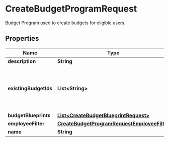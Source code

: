 

# CreateBudgetProgramRequest

 Budget Program used to create budgets for eligible users. 

## Properties

| Name | Type | Description | Notes |
|------------ | ------------- | ------------- | -------------|
|**description** | **String** |  |  [optional] |
|**existingBudgetIds** | **List&lt;String&gt;** |  IDs for existing budgets associated with this Budget Program.  |  [optional] |
|**budgetBlueprints** | [**List&lt;CreateBudgetBlueprintRequest&gt;**](CreateBudgetBlueprintRequest.md) |  |  |
|**employeeFilter** | [**CreateBudgetProgramRequestEmployeeFilter**](CreateBudgetProgramRequestEmployeeFilter.md) |  |  [optional] |
|**name** | **String** |  |  |




